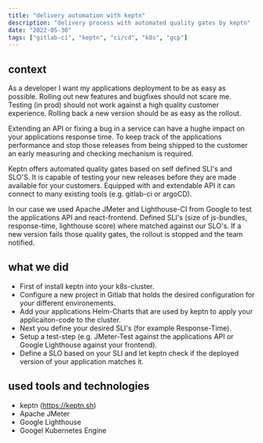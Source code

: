 ```yaml
---
title: "delivery automation with keptn"
description: "delivery process with automated quality gates by keptn"
date: "2022-05-30"
tags: ["gitlab-ci", "keptn", "ci/cd", "k8s", "gcp"]
---
```


## context

As a developer I want my applications deployment to be as easy as possible.
Rolling out new features and bugfixes should not scare me.
Testing (in prod) should not work against a high quality customer experience.
Rolling back a new version should be as easy as the rollout.

Extending an API or fixing a bug in a service can have a hughe impact on your applications response time.
To keep track of the applications performance and stop those releases from being shipped to the customer
an early measuring and checking mechanism is required.

Keptn offers automated quality gates based on self defined SLI's and SLO'S.
It is capable of testing your new releases before they are made available for your customers.
Equipped with and extendable API it can connect to many existing tools (e.g. gitlab-ci or argoCD).

In our case we used Apache JMeter and Lighthouse-CI from Google to test the applications API and react-frontend.
Defined SLI's (size of js-bundles, response-time, lighthouse score) where matched against our SLO's.
If a new version fails those quality gates, the rollout is stopped and the team notified.

## what we did

- First of install keptn into your k8s-cluster.
- Configure a new project in Gitlab that holds the desired configuration for your different environements.
- Add your applications Helm-Charts that are used by keptn to apply your applicaiton-code to the cluster.
- Next you define your desired SLI's (for example Response-Time).
- Setup a test-step (e.g. JMeter-Test against the applications API or Google Lighthouse against your frontend).
- Define a SLO based on your SLI and let keptn check if the deployed version of your application matches it.

## used tools and technologies

- keptn (https://keptn.sh)
- Apache JMeter
- Google Lighthouse
- Googel Kubernetes Engine


